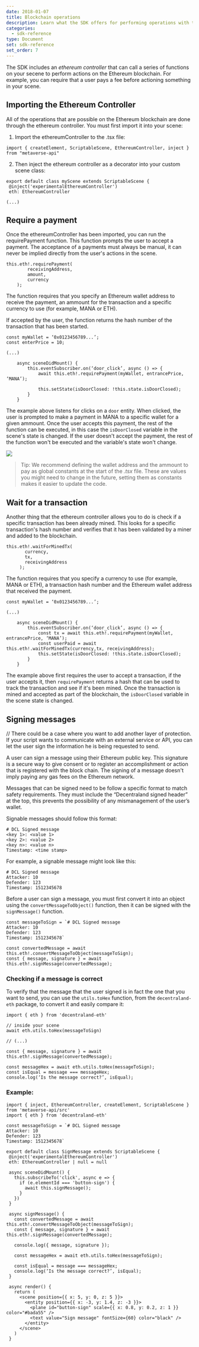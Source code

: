 ```yaml
---
date: 2018-01-07
title: Blockchain operations
description: Learn what the SDK offers for performing operations with the Ethereum blockchain
categories:
  - sdk-reference
type: Document
set: sdk-reference
set_order: 7
---
```




The SDK includes an _ethereum controller_ that can call a series of functions on your secene to perform actions on the Ethereum blockchain. For example, you can require that a user pays a fee before actioning something in your scene.

## Importing the Ethereum Controller

All of the operations that are possible on the Ethereum blockchain are done through the ethereum controller. You must first import it into your scene:

1) Import the ethereumController to the .tsx file:

```tsx
import { createElement, ScriptableScene, EthereumController, inject } from "metaverse-api"
```

2) Then inject the ethereum controller as a decorator into your custom scene class:

```tsx
export default class myScene extends ScriptableScene {
 @inject('experimentalEthereumController') 
 eth: EthereumController

(...)
```


## Require a payment


Once the ethereumController has been imported, you can run the requirePayment function. This function prompts the user to accept a payment. The acceptance of a payments must always be manual, it can never be implied directly from the user's actions in the scene.


```tsx
this.eth!.requirePayment(
        receivingAddress,
        amount, 
        currency
    );
```

The function requires that you specify an Ethereum wallet address to receive the payment, an ammount for the transaction and a specific currency to use (for example, MANA or ETH).

If accepted by the user, the function returns the hash number of the transaction that has been started.


```tsx
const myWallet = ‘0x0123456789...’;
const enterPrice = 10;

(...)

    async sceneDidMount() {
        this.eventSubscriber.on(‘door_click’, async () => {
            await this.eth!.requirePayment(myWallet, entrancePrice, ‘MANA’);

            this.setState(isDoorClosed: !this.state.isDoorClosed);
        }
    }
```

The example above listens for clicks on a `door` entity. When clicked, the user is prompted to make a payment in MANA to a specific wallet for a given ammount. Once the user accepts this payment, the rest of the function can be executed, in this case the `isDoorClosed` variable in the scene's state is changed. If the user doesn't accept the payment, the rest of the function won't be executed and the variable's state won't change.

![](/images/media/metamask_confirm.png)

> Tip: We recommend defining the wallet address and the ammount to pay as global constants at the start of the _.tsx_ file. These are values you might need to change in the future, setting them as constants makes it easier to update the code.


## Wait for a transaction

Another thing that the ethereum controller allows you to do is check if a specific transaction has been already mined. This looks for a specific transaction's hash number and verifies that it has been validated by a miner and added to the blockchain.

```tsx
this.eth!.waitForMinedTx(
       currency,
       tx,
       receivingAddress
     );
```

The function requires that you specify a currency to use (for example, MANA or ETH), a transaction hash number and the Ethereum wallet address that received the payment.


```tsx
const myWallet = ‘0x0123456789...’;

(...)

    async sceneDidMount() {
        this.eventSubscriber.on(‘door_click’, async () => {
            const tx = await this.eth!.requirePayment(myWallet, entrancePrice, ‘MANA’);
            const userPaid = await this.eth!.waitForMinedTx(currency,tx, receivingAddress);
            this.setState(isDoorClosed: !this.state.isDoorClosed);
        }
    }
```

The example above first requires the user to accept a transaction, if the user accepts it, then `requirePayment` returns a hash that can be used to track the transaction and see if it's been mined. Once the transaction is mined and accepted as part of the blockchain, the `isDoorClosed` variable in the scene state is changed.



## Signing messages

// There could be a case where you want to add another layer of protection. If your script wants to communicate with an external service or API, you can let the user sign the information he is being requested to send.

A user can sign a message using their Ethereum public key. This signature is a secure way to give consent or to register an accomplishment or action that is registered with the block chain. The signing of a message doesn't imply paying any gas fees on the Ethereum network.

Messages that can be signed need to be follow a specific format to match safety requirements. They must include the “Decentraland signed header” at the top, this prevents the possibility of any mismanagement of the user’s wallet.

Signable messages should follow this format: 

```
# DCL Signed message
<key 1>: <value 1>
<key 2>: <value 2>
<key n>: <value n>
Timestamp: <time stamp>
```
For example, a signable message might look like this:


```tsx
# DCL Signed message
Attacker: 10
Defender: 123
Timestamp: 1512345678
```

Before a user can sign a message, you must first convert it into an object using the `convertMessageToObject()` function, then it can be signed with the `signMessage()` function.

```tsx
const messageToSign = `# DCL Signed message
Attacker: 10
Defender: 123
Timestamp: 1512345678`

const convertedMessage = await this.eth!.convertMessageToObject(messageToSign);
const { message, signature } = await this.eth!.signMessage(convertedMessage);
```

### Checking if a message is correct

To verify that the message that the user signed is in fact the one that you want to send, you can use the `utils.toHex` function, from the `decentraland-eth` package, to convert it and easily compare it:

```tsx
import { eth } from 'decentraland-eth'

// inside your scene
await eth.utils.toHex(messageToSign)

// (...)

const { message, signature } = await this.eth!.signMessage(convertedMessage);

const messageHex = await eth.utils.toHex(messageToSign);
const isEqual = message === messageHex;
console.log(‘Is the message correct?’, isEqual);
```

### Example:

```tsx
import { inject, EthereumController, createElement, ScriptableScene } from 'metaverse-api/src'
import { eth } from 'decentraland-eth'

const messageToSign = `# DCL Signed message
Attacker: 10
Defender: 123
Timestamp: 1512345678`

export default class SignMessage extends ScriptableScene {
 @inject('experimentalEthereumController')
 eth: EthereumController | null = null

 async sceneDidMount() {
   this.subscribeTo('click', async e => {
     if (e.elementId === 'button-sign') {
       await this.signMessage();
     }
   })
 }

 async signMessage() {
   const convertedMessage = await this.eth!.convertMessageToObject(messageToSign);
   const { message, signature } = await this.eth!.signMessage(convertedMessage);

   console.log({ message, signature });

   const messageHex = await eth.utils.toHex(messageToSign);

   const isEqual = message === messageHex;
   console.log(‘Is the message correct?’, isEqual);
 }

 async render() {
   return (
     <scene position={{ x: 5, y: 0, z: 5 }}>
       <entity position={{ x: -3, y: 1.4, z: -3 }}>
         <plane id="button-sign" scale={{ x: 0.8, y: 0.2, z: 1 }} color="#bada55" />
         <text value="Sign message" fontSize={60} color="black" />
       </entity>
     </scene>
   )
 }

```
